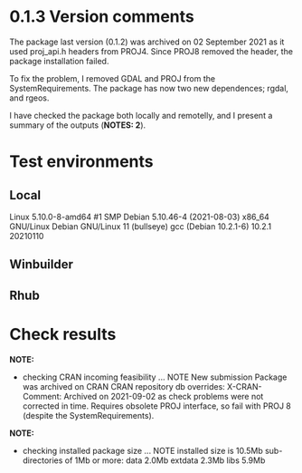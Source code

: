 # 0.1.3 Version comments

The package last version (0.1.2) was archived on 02 September 2021 as it used
proj_api.h headers from PROJ4. Since PROJ8 removed the header, the package
installation failed.

To fix the problem, I removed GDAL and PROJ from the SystemRequirements.  The
package has now two new dependences; rgdal, and rgeos.

I have checked the package both locally and remotelly, and I present a summary
of the outputs (**NOTES: 2**).

# Test environments

## Local
   Linux 5.10.0-8-amd64 #1 SMP Debian 5.10.46-4 (2021-08-03) x86_64 GNU/Linux
   Debian GNU/Linux 11 (bullseye)
   gcc (Debian 10.2.1-6) 10.2.1 20210110

## Winbuilder


## Rhub

# Check results

**NOTE:**
* checking CRAN incoming feasibility ... NOTE
   New submission
   Package was archived on CRAN
   CRAN repository db overrides:
     X-CRAN-Comment: Archived on 2021-09-02 as check problems were not
       corrected in time.
     Requires obsolete PROJ interface, so fail with PROJ 8 (despite the
       SystemRequirements).

**NOTE:**
* checking installed package size ... NOTE
  installed size is 10.5Mb
  sub-directories of 1Mb or more:
    data      2.0Mb
    extdata   2.3Mb
    libs      5.9Mb

